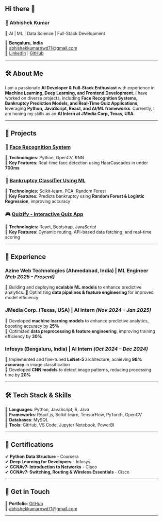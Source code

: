 ## Hi there 👋

### 📌 **Abhishek Kumar**  
🚀 AI | ML | Data Science | Full-Stack Development  

📍 **Bengaluru, India**  
📧 [abhishekkumarnwd71@gmail.com](mailto:abhishekkumarnwd71@gmail.com)  
🔗 [LinkedIn](https://www.linkedin.com/in/abhishek-kumar-a26b3522a/) | [GitHub](https://github.com/abhish12345)  

---  

## 🛠 **About Me**  
I am a passionate **AI Developer & Full-Stack Enthusiast** with experience in **Machine Learning, Deep Learning, and Frontend Development**. I have worked on diverse projects, including **Face Recognition Systems, Bankruptcy Prediction Models, and Real-Time Quiz Applications**, leveraging **Python, JavaScript, React, and AI/ML frameworks**. Currently, I am honing my skills as an **AI Intern at JMedia Corp, Texas, USA**.  

---  

## 🔬 **Projects**  
### 🚀 [Face Recognition System](https://github.com/abhish12345/Smart_Attendance_using_camera)  
🔹 **Technologies**: Python, OpenCV, KNN  
🔹 **Key Features**: Real-time face detection using HaarCascades in under **700ms**  

### 🧠 [Bankruptcy Classifier Using ML](https://github.com/abhish12345/Bankruptcy)  
🔹 **Technologies**: Scikit-learn, PCA, Random Forest  
🔹 **Key Features**: Predicts bankruptcy using **Random Forest & Logistic Regression**, improving accuracy  

### 🎮 [Quizify - Interactive Quiz App](https://github.com/abhish12345/Quiz_React)  
🔹 **Technologies**: React, Bootstrap, JavaScript  
🔹 **Key Features**: Dynamic routing, API-based data fetching, and real-time scoring  

---  

## 🌟 **Experience**
### **Azine Web Technologies (Ahmedabad, India) | ML Engineer** _(Feb 2025 - Present)_
🔹 Building and deploying **scalable ML models** to enhance predictive analytics.
🔹 Optimizing **data pipelines & feature engineering** for improved model efficiency

### **JMedia Corp. (Texas, USA) | AI Intern** _(Nov 2024 – Jan 2025)_  
🔹 Developed **machine learning models** to enhance predictive analytics, boosting accuracy by **25%**  
🔹 Optimized **data preprocessing & feature engineering**, improving training efficiency by **30%**  

### **Infosys (Bengaluru, India) | AI Intern** _(Oct 2024 – Dec 2024)_  
🔹 Implemented and fine-tuned **LeNet-5** architecture, achieving **98% accuracy** in image classification  
🔹 Developed **CNN models** to detect image patterns, reducing processing time by **20%**  

---  

## 🛠 **Tech Stack & Skills**  
🔹 **Languages**: Python, JavaScript, R, Java  
🔹 **Frameworks**: React.js, Scikit-learn, TensorFlow, PyTorch, OpenCV  
🔹 **Databases**: MySQL  
🔹 **Tools**: GitHub, VS Code, Jupyter Notebook, PowerBI  

---  

## 📝 **Certifications**  
✔ **Python Data Structure** - Coursera  
✔ **Deep Learning for Developers** - Infosys  
✔ **CCNAv7: Introduction to Networks** - Cisco  
✔ **CCNAv7: Switching, Routing & Wireless Essentials** - Cisco  

---  

## 💌 **Get in Touch**  
🔗 **Portfolio**: [GitHub](https://github.com/abhish12345)  
📧 [abhishekkumarnwd71@gmail.com](mailto:abhishekkumarnwd71@gmail.com)  

---

